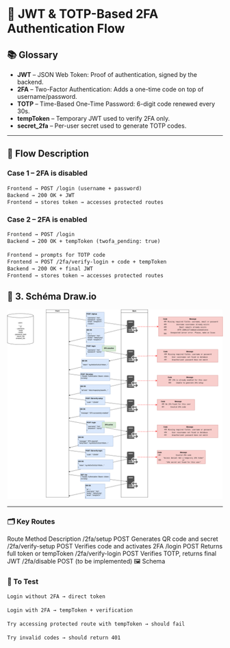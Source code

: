 # 🔐 JWT & TOTP-Based 2FA Authentication Flow

## 📚 Glossary

- **JWT** – JSON Web Token: Proof of authentication, signed by the backend.
- **2FA** – Two-Factor Authentication: Adds a one-time code on top of username/password.
- **TOTP** – Time-Based One-Time Password: 6-digit code renewed every 30s.
- **tempToken** – Temporary JWT used to verify 2FA only.
- **secret_2fa** – Per-user secret used to generate TOTP codes.

---

## 🔄 Flow Description

### Case 1 – 2FA is disabled

```text
Frontend → POST /login (username + password)
Backend → 200 OK + JWT
Frontend → stores token → accesses protected routes
```

### Case 2 – 2FA is enabled

```text
Frontend → POST /login
Backend → 200 OK + tempToken (twofa_pending: true)

Frontend → prompts for TOTP code
Frontend → POST /2fa/verify-login + code + tempToken
Backend → 200 OK + final JWT
Frontend → stores token → accesses protected routes
```
## 🧠 3. Schéma Draw.io

![2FA Flow](./2fa-flow.png)

---

### 🗂️ Key Routes
Route	Method	Description
/2fa/setup	POST	Generates QR code and secret
/2fa/verify-setup	POST	Verifies code and activates 2FA
/login	POST	Returns full token or tempToken
/2fa/verify-login	POST	Verifies TOTP, returns final JWT
/2fa/disable	POST	(to be implemented)
🖼️ Schema

### 🧪 To Test

    Login without 2FA → direct token

    Login with 2FA → tempToken + verification

    Try accessing protected route with tempToken → should fail

    Try invalid codes → should return 401


